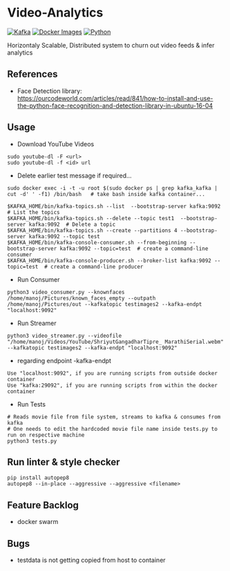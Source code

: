 # Video-Analytics

[![Kafka](https://img.shields.io/badge/streaming_platform-kafka-black.svg?style=flat-square)](https://kafka.apache.org)
[![Docker Images](https://img.shields.io/badge/docker_images-confluent-orange.svg?style=flat-square)](https://github.com/confluentinc/cp-docker-images)
[![Python](https://img.shields.io/badge/python-3.5+-blue.svg?style=flat-square)](https://www.python.org)

Horizontaly Scalable, Distributed system to churn out video feeds &amp; infer analytics

## References
- Face Detection library: https://ourcodeworld.com/articles/read/841/how-to-install-and-use-the-python-face-recognition-and-detection-library-in-ubuntu-16-04


## Usage
- Download YouTube Videos
```
sudo youtube-dl -F <url>   
sudo youtube-dl -f <id> url
```

- Delete earlier test message if required...
```
sudo docker exec -i -t -u root $(sudo docker ps | grep kafka_kafka | cut -d' ' -f1) /bin/bash   # take bash inside kafka container...

$KAFKA_HOME/bin/kafka-topics.sh --list  --bootstrap-server kafka:9092   # List the topics
$KAFKA_HOME/bin/kafka-topics.sh --delete --topic test1  --bootstrap-server kafka:9092  # Delete a topic
$KAFKA_HOME/bin/kafka-topics.sh --create --partitions 4 --bootstrap-server kafka:9092 --topic test
$KAFKA_HOME/bin/kafka-console-consumer.sh --from-beginning --bootstrap-server kafka:9092 --topic=test  # create a command-line consumer
$KAFKA_HOME/bin/kafka-console-producer.sh --broker-list kafka:9092 --topic=test  # create a command-line producer
```

- Run Consumer
```
python3 video_consumer.py --knownfaces /home/manoj/Pictures/known_faces_empty --outpath /home/manoj/Pictures/out --kafkatopic testimages2 --kafka-endpt "localhost:9092"
```
- Run Streamer
```
python3 video_streamer.py --videofile "/home/manoj/Videos/YouTube/ShriyutGangadharTipre_ MarathiSerial.webm" --kafkatopic testimages2 --kafka-endpt "localhost:9092"
```

- regarding endpoint -kafka-endpt
```
Use "localhost:9092", if you are running scripts from outside docker container
Use "kafka:29092", if you are running scripts from within the docker container
```

- Run Tests
```
# Reads movie file from file system, streams to kafka & consumes from kafka
# One needs to edit the hardcoded movie file name inside tests.py to run on respective machine
python3 tests.py   
```

## Run linter & style checker
```
pip install autopep8
autopep8 --in-place --aggressive --aggressive <filename>
```

## Feature Backlog
- docker swarm

## Bugs
- testdata is not getting copied from host to container